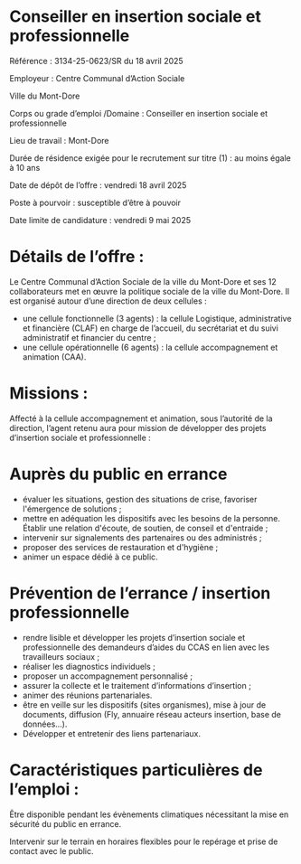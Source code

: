 # Conseiller en insertion sociale et professionnelle

Référence : 3134-25-0623/SR du 18 avril 2025

Employeur : Centre Communal d’Action Sociale

Ville du Mont-Dore

Corps ou grade d’emploi /Domaine : Conseiller en insertion sociale et professionnelle

Lieu de travail : Mont-Dore

Durée de résidence exigée pour le recrutement sur titre (1) : au moins égale à 10 ans

Date de dépôt de l’offre : vendredi 18 avril 2025

Poste à pourvoir : susceptible d’être à pouvoir

Date limite de candidature : vendredi 9 mai 2025

# Détails de l’offre :

Le Centre Communal d’Action Sociale de la ville du Mont-Dore et ses 12 collaborateurs met en œuvre la politique sociale de la ville du Mont-Dore. Il est organisé autour d’une direction de deux cellules :

- une cellule fonctionnelle (3 agents) : la cellule Logistique, administrative et financière (CLAF) en charge de l’accueil, du secrétariat et du suivi administratif et financier du centre ;
- une cellule opérationnelle (6 agents) : la cellule accompagnement et animation (CAA).

# Missions :

Affecté à la cellule accompagnement et animation, sous l’autorité de la direction, l’agent retenu aura pour mission de développer des projets d’insertion sociale et professionnelle :

# Auprès du public en errance

- évaluer les situations, gestion des situations de crise, favoriser l'émergence de solutions ;
- mettre en adéquation les dispositifs avec les besoins de la personne. Établir une relation d'écoute, de soutien, de conseil et d'entraide ;
- intervenir sur signalements des partenaires ou des administrés ;
- proposer des services de restauration et d'hygiène ;
- animer un espace dédié à ce public.

# Prévention de l’errance / insertion professionnelle

- rendre lisible et développer les projets d’insertion sociale et professionnelle des demandeurs d’aides du CCAS en lien avec les travailleurs sociaux ;
- réaliser les diagnostics individuels ;
- proposer un accompagnement personnalisé ;
- assurer la collecte et le traitement d’informations d’insertion ;
- animer des réunions partenariales.
- être en veille sur les dispositifs (sites organismes), mise à jour de documents, diffusion (Fly, annuaire réseau acteurs insertion, base de données…).
- Développer et entretenir des liens partenariaux.

# Caractéristiques particulières de l’emploi :

Être disponible pendant les évènements climatiques nécessitant la mise en sécurité du public en errance.

Intervenir sur le terrain en horaires flexibles pour le repérage et prise de contact avec le public.